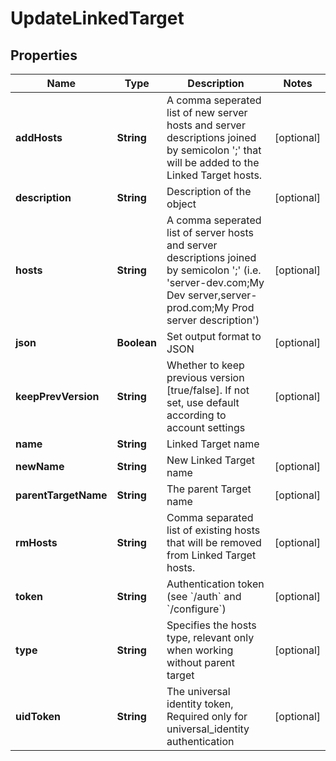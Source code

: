 

# UpdateLinkedTarget


## Properties

Name | Type | Description | Notes
------------ | ------------- | ------------- | -------------
**addHosts** | **String** | A comma seperated list of new server hosts and server descriptions joined by semicolon &#39;;&#39; that will be added to the Linked Target hosts. |  [optional]
**description** | **String** | Description of the object |  [optional]
**hosts** | **String** | A comma seperated list of server hosts and server descriptions joined by semicolon &#39;;&#39; (i.e. &#39;server-dev.com;My Dev server,server-prod.com;My Prod server description&#39;) |  [optional]
**json** | **Boolean** | Set output format to JSON |  [optional]
**keepPrevVersion** | **String** | Whether to keep previous version [true/false]. If not set, use default according to account settings |  [optional]
**name** | **String** | Linked Target name | 
**newName** | **String** | New Linked Target name |  [optional]
**parentTargetName** | **String** | The parent Target name |  [optional]
**rmHosts** | **String** | Comma separated list of existing hosts that will be removed from Linked Target hosts. |  [optional]
**token** | **String** | Authentication token (see &#x60;/auth&#x60; and &#x60;/configure&#x60;) |  [optional]
**type** | **String** | Specifies the hosts type, relevant only when working without parent target |  [optional]
**uidToken** | **String** | The universal identity token, Required only for universal_identity authentication |  [optional]



